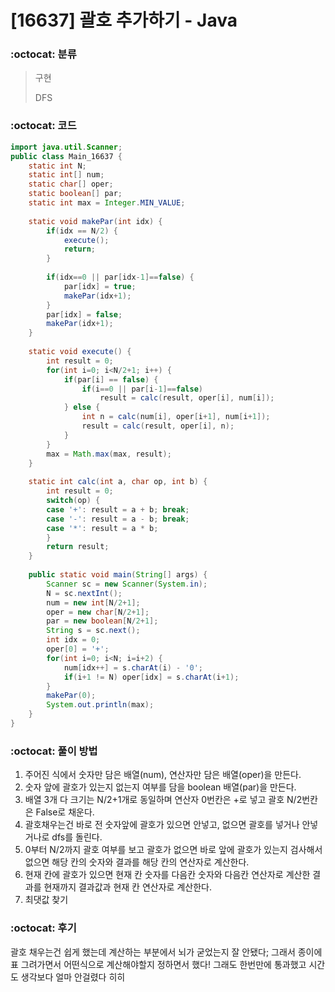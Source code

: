 # [16637] 괄호 추가하기 - Java

###  :octocat: 분류

> 구현
> 
> DFS

### :octocat: 코드

```java
import java.util.Scanner;
public class Main_16637 {
	static int N;
	static int[] num;
	static char[] oper;
	static boolean[] par;
	static int max = Integer.MIN_VALUE;
	
	static void makePar(int idx) {
		if(idx == N/2) {
			execute();
			return;
		}
		
		if(idx==0 || par[idx-1]==false) {
			par[idx] = true;
			makePar(idx+1);
		}
		par[idx] = false;
		makePar(idx+1);
	}
	
	static void execute() {
		int result = 0;
		for(int i=0; i<N/2+1; i++) {
			if(par[i] == false) {
				if(i==0 || par[i-1]==false)
					result = calc(result, oper[i], num[i]);
			} else {
				int n = calc(num[i], oper[i+1], num[i+1]);
				result = calc(result, oper[i], n);
			}
		}
		max = Math.max(max, result);
	}
	
	static int calc(int a, char op, int b) {
		int result = 0;
		switch(op) {
		case '+': result = a + b; break;
		case '-': result = a - b; break;
		case '*': result = a * b;
		}
		return result;
	}
	
	public static void main(String[] args) {
		Scanner sc = new Scanner(System.in);
		N = sc.nextInt();
		num = new int[N/2+1];
		oper = new char[N/2+1];
		par = new boolean[N/2+1];
		String s = sc.next();
		int idx = 0;
		oper[0] = '+';
		for(int i=0; i<N; i=i+2) {
			num[idx++] = s.charAt(i) - '0';
			if(i+1 != N) oper[idx] = s.charAt(i+1);
		}
		makePar(0);
		System.out.println(max);
	}
}
```

### :octocat: 풀이 방법

1. 주어진 식에서 숫자만 담은 배열(num), 연산자만 담은 배열(oper)을 만든다.
2. 숫자 앞에 괄호가 있는지 없는지 여부를 담을 boolean 배열(par)을 만든다.
3. 배열 3개 다 크기는 N/2+1개로 동일하며 연산자 0번칸은 +로 넣고
괄호 N/2번칸은 False로 채운다.
4. 괄호채우는건 바로 전 숫자앞에 괄호가 있으면 안넣고, 없으면 괄호를 넣거나
안넣거나로 dfs를 돌린다.
5. 0부터 N/2까지 괄호 여부를 보고 괄호가 없으면 바로 앞에 괄호가 있는지 검사해서
없으면 해당 칸의 숫자와 결과를 해당 칸의 연산자로 계산한다.
6. 현재 칸에 괄호가 있으면 현재 칸 숫자를 다음칸 숫자와 다음칸 연산자로 계산한
결과를 현재까지 결과값과 현재 칸 연산자로 계산한다.
7. 최댓값 찾기

### :octocat: 후기

괄호 채우는건 쉽게 했는데 계산하는 부분에서 뇌가 굳었는지 잘 안됐다;
그래서 종이에 표 그려가면서 어떤식으로 계산해야할지 정하면서 했다!
그래도 한번만에 통과했고 시간도 생각보다 얼마 안걸렸다 히히

